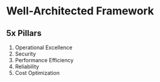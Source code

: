# Well-Architected Framework

## 5x Pillars
1) Operational Excellence
2) Security
3) Performance Efficiency
4) Reliability
5) Cost Optimization

